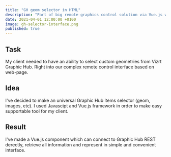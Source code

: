 ```yaml
---
title: "GH geom selector in HTML"
description: "Part of big remote graphics control solution via Vue.js web-page"
date: 2021-04-01 12:00:00 +0100
image: gh-selector-interface.png
published: true
---
```


## Task

My client needed to have an ability to select custom geometries from Vizrt Graphic Hub. Right into our complex remote control interface based on web-page.

## Idea

I've decided to make an universal Graphic Hub items selector (geom, images, etc). I used Javascipt and Vue.js framework in order to make easy supportable tool for my client.

## Result

I've made a Vue.js component which can connect to Graphic Hub REST derectly, retrieve all information and represent in simple and convenient interface.

<media-image name="gh-selector-interface.png" center />
